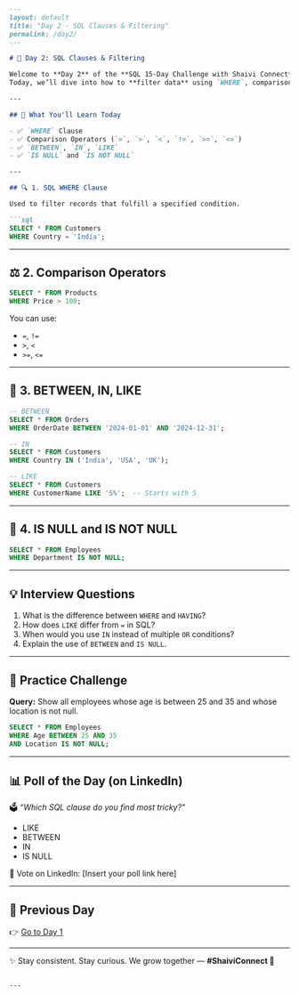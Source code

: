 

````markdown
---
layout: default
title: "Day 2 - SQL Clauses & Filtering"
permalink: /day2/
---

# 🚀 Day 2: SQL Clauses & Filtering

Welcome to **Day 2** of the **SQL 15-Day Challenge with Shaivi Connect**!  
Today, we’ll dive into how to **filter data** using `WHERE`, comparison operators, and pattern matching.

---

## 🧠 What You'll Learn Today

- ✅ `WHERE` Clause  
- ✅ Comparison Operators (`=`, `>`, `<`, `!=`, `>=`, `<=`)  
- ✅ `BETWEEN`, `IN`, `LIKE`  
- ✅ `IS NULL` and `IS NOT NULL`  

---

## 🔍 1. SQL WHERE Clause

Used to filter records that fulfill a specified condition.

```sql
SELECT * FROM Customers
WHERE Country = 'India';
````

---

## ⚖️ 2. Comparison Operators

```sql
SELECT * FROM Products
WHERE Price > 100;
```

You can use:

* `=`, `!=`
* `>`, `<`
* `>=`, `<=`

---

## 🔁 3. BETWEEN, IN, LIKE

```sql
-- BETWEEN
SELECT * FROM Orders
WHERE OrderDate BETWEEN '2024-01-01' AND '2024-12-31';

-- IN
SELECT * FROM Customers
WHERE Country IN ('India', 'USA', 'UK');

-- LIKE
SELECT * FROM Customers
WHERE CustomerName LIKE 'S%';  -- Starts with S
```

---

## 🚫 4. IS NULL and IS NOT NULL

```sql
SELECT * FROM Employees
WHERE Department IS NOT NULL;
```

---

## 💡 Interview Questions

1. What is the difference between `WHERE` and `HAVING`?
2. How does `LIKE` differ from `=` in SQL?
3. When would you use `IN` instead of multiple `OR` conditions?
4. Explain the use of `BETWEEN` and `IS NULL`.

---

## 🧪 Practice Challenge

**Query:** Show all employees whose age is between 25 and 35 and whose location is not null.

```sql
SELECT * FROM Employees
WHERE Age BETWEEN 25 AND 35
AND Location IS NOT NULL;
```

---

## 📊 Poll of the Day (on LinkedIn)

🗳️ *“Which SQL clause do you find most tricky?”*

* LIKE
* BETWEEN
* IN
* IS NULL

🔗 Vote on LinkedIn: \[Insert your poll link here]

---

## 🔁 Previous Day

👉 [Go to Day 1](https://shaiphali123.github.io/sql-15-day-challenge/day1)

---

✨ Stay consistent. Stay curious.
We grow together — **#ShaiviConnect 💫**

```

---

